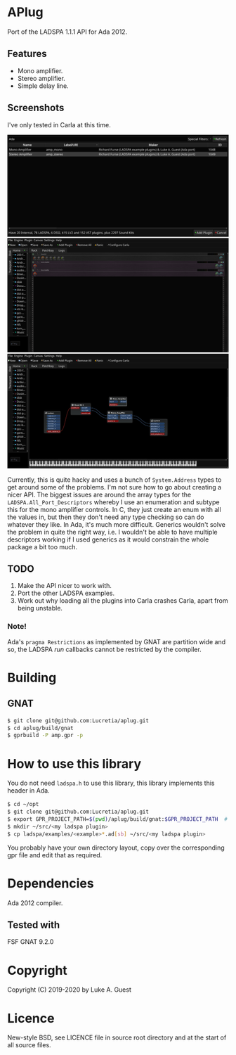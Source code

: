 # APlug

Port of the LADSPA 1.1.1 API for Ada 2012.

## Features

* Mono amplifier.
* Stereo amplifier.
* Simple delay line.

## Screenshots

I've only tested in Carla at this time.

![Carla plug-in window](./screenshots/carla_add_plugins.png)
![Carla main window](./screenshots/carla_main_window.png)
![Carla patch bay window](./screenshots/carla_patchbay.png)

Currently, this is quite hacky and uses a bunch of ```System.Address``` types to get around some of the problems. I'm not sure how to go about creating a nicer API. The biggest issues are around the array types for the ```LADSPA.All_Port_Descriptors``` whereby I use an enumeration and subtype this for the mono amplifier controls. In C, they just create an enum with all the values in, but then they don't need any type checking so can do whatever they like. In Ada, it's much more difficult. Generics wouldn't solve the problem in quite the right way, i.e. I wouldn't be able to have multiple descriptors working if I used generics as it would constrain the whole package a bit too much.

## TODO

1. Make the API nicer to work with.
2. Port the other LADSPA examples.
3. Work out why loading all the plugins into Carla crashes Carla, apart from being unstable.

### Note!

Ada's ```pragma Restrictions``` as implemented by GNAT are partition wide and so, the LADSPA *run* callbacks cannot be restricted by the compiler.

# Building

## GNAT

```bash
$ git clone git@github.com:Lucretia/aplug.git
$ cd aplug/build/gnat
$ gprbuild -P amp.gpr -p
```

# How to use this library

You do not need ```ladspa.h``` to use this library, this library implements this header in Ada.

```bash
$ cd ~/opt
$ git clone git@github.com:Lucretia/aplug.git
$ export GPR_PROJECT_PATH=$(pwd)/aplug/build/gnat:$GPR_PROJECT_PATH  # or use ADA_PROJECT_PATH
$ mkdir ~/src/<my ladspa plugin>
$ cp ladspa/examples/<example>*.ad[sb] ~/src/<my ladspa plugin>
```

You probably have your own directory layout, copy over the corresponding gpr file and edit that as required.

# Dependencies

Ada 2012 compiler.

## Tested with

FSF GNAT 9.2.0

# Copyright

Copyright (C) 2019-2020 by Luke A. Guest

# Licence

New-style BSD, see LICENCE file in source root directory and at the start of all source files.
